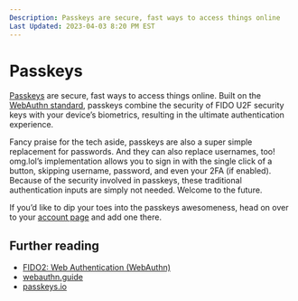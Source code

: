 ```yaml
---
Description: Passkeys are secure, fast ways to access things online  
Last Updated: 2023-04-03 8:20 PM EST
---
```


# Passkeys

[Passkeys](https://fidoalliance.org/passkeys/) are secure, fast ways to access things online. Built on the [WebAuthn standard](https://w3c.github.io/webauthn/), passkeys combine the security of FIDO U2F security keys with your device’s biometrics, resulting in the ultimate authentication experience.

Fancy praise for the tech aside, passkeys are also a super simple replacement for passwords. And they can also replace usernames, too! omg.lol’s implementation allows you to sign in with the single click of a button, skipping username, password, and even your 2FA (if enabled). Because of the security involved in passkeys, these traditional authentication inputs are simply not needed. Welcome to the future.

If you’d like to dip your toes into the passkeys awesomeness, head on over to your [account page](/account) and add one there.

## Further reading

- [FIDO2: Web Authentication (WebAuthn)](https://fidoalliance.org/fido2-2/fido2-web-authentication-webauthn/)
- [webauthn.guide](https://webauthn.guide)
- [passkeys.io](https://www.passkeys.io)